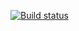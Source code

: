 [![Build status](https://ci.appveyor.com/api/projects/status/t6dslsiim48d8qhf/branch/main?svg=true)](https://ci.appveyor.com/project/AleksaT2/ahj-forms/branch/main)

